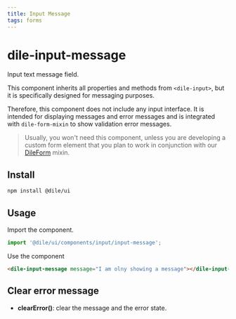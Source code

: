 ```yaml
---
title: Input Message
tags: forms
---
```


# dile-input-message

Input text message field.

This component inherits all properties and methods from `<dile-input>`, but it is specifically designed for messaging purposes.

Therefore, this component does not include any input interface. It is intended for displaying messages and error messages and is integrated with `dile-form-mixin` to show validation error messages.

> Usually, you won't need this component, unless you are developing a custom form element that you plan to work in conjunction with our [DileForm](/mixins/dile-form-mixin) mixin.

## Install

```bash
npm install @dile/ui
```

## Usage

Import the component.

```javascript
import '@dile/ui/components/input/input-message';
```

Use the component

```html
<dile-input-message message="I am olny showing a message"></dile-input-message>
```

## Clear error message

- **clearError()**: clear the message and the error state.
